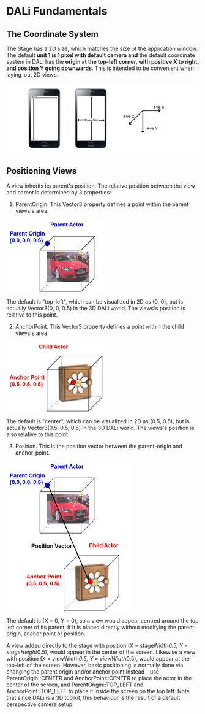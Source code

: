 # DALi Fundamentals

## The Coordinate System

The Stage has a 2D size, which matches the size of the application window.
The default **unit 1 is 1 pixel with default camera and** the default coordinate system in
DALi has the **origin at the top-left corner, with positive X to right, and position Y going
downwards**.  This is intended to be convenient when laying-out 2D views.

![ ](coordinate-system-and-stage.png)

## Positioning Views

A view inherits its parent's position. The relative position between the view and parent is determined by 3 properties:

1) ParentOrigin.  This Vector3 property defines a point within the parent views's area.

![ ](parent-origin.png)

The default is "top-left", which can be visualized in 2D as (0, 0), but is actually Vector3(0, 0, 0.5) in the 3D DALi world.  The views's position is relative to this point.

2) AnchorPoint.  This Vector3 property defines a point within the child views's area.

![ ](anchor-point.png)

The default is "center", which can be visualized in 2D as (0.5, 0.5), but is actually Vector3(0.5, 0.5, 0.5) in the 3D DALi world.  The views's position is also relative to this point.

3) Position.  This is the position vector between the parent-origin and anchor-point.

![ ](actor-position.png)

The default is (X = 0, Y = 0), so a view would appear centred around the top left corner of its parent, if it is 
placed directly without modifying the parent origin, anchor point or position.

A view added directly to the stage with position (X = stageWidth*0.5, Y = stageHeight*0.5), would appear in the center of the screen.  Likewise a view with position (X = viewWidth*0.5, Y = viewWidth*0.5), would appear at the top-left of the screen. However, basic positioning is normally done via changing the parent origin and/or anchor point instead - use ParentOrigin::CENTER and AnchorPoint::CENTER to place the actor in the center of the screen, and ParentOrigin::TOP_LEFT and AnchorPoint::TOP_LEFT to place it inside the screen on the top left. Note that since DALi is a 3D toolkit, this behaviour is the result of a default perspective camera setup.


